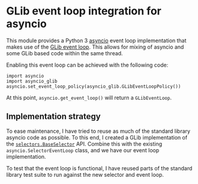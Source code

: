 # GLib event loop integration for asyncio

This module provides a Python 3 [asyncio][1] event loop implementation
that makes use of the [GLib event loop][2].  This allows for mixing of
asyncio and some GLib based code within the same thread.

Enabling this event loop can be achieved with the following code:

    import asyncio
    import asyncio_glib
    asyncio.set_event_loop_policy(asyncio_glib.GLibEventLoopPolicy())

At this point, `asyncio.get_event_loop()` will return a `GLibEventLoop`.

## Implementation strategy

To ease maintenance, I have tried to reuse as much of the standard
library asyncio code as possible.  To this end, I created a GLib
implementation of the [`selectors.BaseSelector`][3] API.  Combine this
with the existing `asyncio.SelectorEventLoop` class, and we have our
event loop implementation.

To test that the event loop is functional, I have reused parts of the
standard library test suite to run against the new selector and event
loop.

[1]: https://docs.python.org/3/library/asyncio.html
[2]: https://developer.gnome.org/glib/stable/glib-The-Main-Event-Loop.html
[3]: https://docs.python.org/3/library/selectors.html

